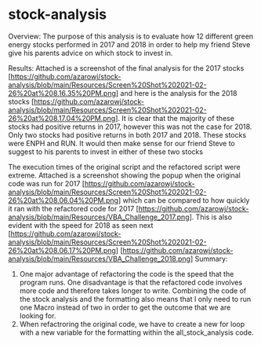 # stock-analysis

Overview:
  The purpose of this analysis is to evaluate how 12 different green energy stocks performed in 2017 and 2018 in order to help my friend Steve give his parents advice on which       stock to invest in.
  
Results:
 Attached is a screenshot of the final analysis for the 2017 stocks [https://github.com/azarowj/stock-analysis/blob/main/Resources/Screen%20Shot%202021-02-26%20at%208.16.35%20PM.png] and here is the analysis for the 2018 stocks [https://github.com/azarowj/stock-analysis/blob/main/Resources/Screen%20Shot%202021-02-26%20at%208.17.04%20PM.png]. It is clear that the majority of these stocks had positive returns in 2017, however this was not the case for 2018. Only two stocks had positive returns in both 2017 and 2018. These stocks were ENPH and RUN. It would then make sense for our friend Steve to suggest to his parents to invest in either of these two stocks
 
 The execution times of the original script and the refactored script were extreme. Attached is a screenshot showing the popup when the original code was run for 2017 [https://github.com/azarowj/stock-analysis/blob/main/Resources/Screen%20Shot%202021-02-26%20at%208.06.04%20PM.png] which can be compared to how quickly it ran with the refactored code for 2017 [https://github.com/azarowj/stock-analysis/blob/main/Resources/VBA_Challenge_2017.png]. This is also evident with the speed for 2018 as seen next [https://github.com/azarowj/stock-analysis/blob/main/Resources/Screen%20Shot%202021-02-26%20at%208.06.17%20PM.png] [https://github.com/azarowj/stock-analysis/blob/main/Resources/VBA_Challenge_2018.png]
Summary:
  1. One major advantage of refactoring the code is the speed that the program runs. One disadvantage is that the refactored code involves more code and therefore takes longer to      write. Combining the code of the stock analysis and the formatting also means that I only need to run one Macro instead of two in order to get the outcome that we are looking      for.
  2. When refactroring the original code, we have to create a new for loop with a new variable for the formatting within the all_stock_analysis code. 
